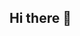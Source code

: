 ## Hi there 👋

<!--
**Jake-Lopez/Jake-Lopez** is a ✨ _special_ ✨ repository because its `README.md` (this file) appears on your GitHub profile.

Here are some ideas to get you started:

- 🔭 ##I’m currently working on learning the basics of java
- ##My goals with this class are to gain an understanding of computer science and potientally take a class in Computer Science class in college. 
-->
